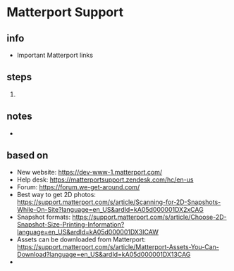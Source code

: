 # Matterport Support  

## info  
* Important Matterport links

## steps  
1. 

## notes  
*  

## based on  
*  New website: https://dev-www-1.matterport.com/
*  Help desk: https://matterportsupport.zendesk.com/hc/en-us
*  Forum: https://forum.we-get-around.com/
*  Best way to get 2D photos:  https://support.matterport.com/s/article/Scanning-for-2D-Snapshots-While-On-Site?language=en_US&ardId=kA05d000001DX2xCAG
*  Snapshot formats:  https://support.matterport.com/s/article/Choose-2D-Snapshot-Size-Printing-Information?language=en_US&ardId=kA05d000001DX3ICAW
*  Assets can be downloaded from Matterport: https://support.matterport.com/s/article/Matterport-Assets-You-Can-Download?language=en_US&ardId=kA05d000001DX13CAG
*  
